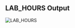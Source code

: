 ## LAB_HOURS Output
![LAB_HOURS](https://github.com/tkiyohar/Currated-Resume-Gallery/blob/main/Coding%20Projects/LAB_HOURS/Images/Lab_Hours_Image.png)
